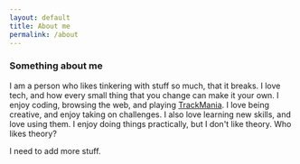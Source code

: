 ```yaml
---
layout: default
title: About me
permalink: /about
---
```


### Something about me
I am a person who likes tinkering with stuff so much, that it breaks.
I love tech, and how every small thing that you change can make it your own. I enjoy coding, browsing the web, and playing [TrackMania](https://www.youtube.com/watch?v=hfLecAWFQIc). I love being creative, and enjoy taking on challenges. I also love learning new skills, and love using them. I enjoy doing things practically, but I don't like theory. Who likes theory?

I need to add more stuff.
